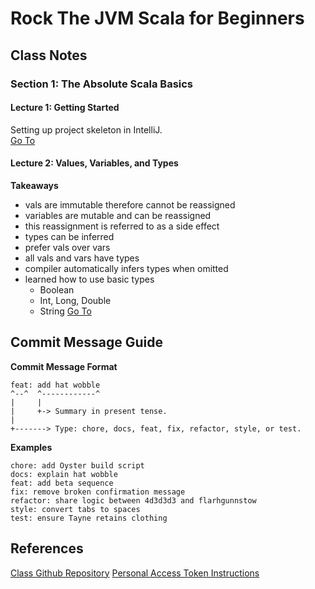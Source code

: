 # Rock The JVM Scala for Beginners

## Class Notes
### Section 1: The Absolute Scala Basics
#### Lecture 1: Getting Started
Setting up project skeleton in IntelliJ.  
[Go To](https://github.com/dylanroy/rock-the-jvm-scala-beginners/tree/section.1-lecture.1)

#### Lecture 2: Values, Variables, and Types
**Takeaways**
   - vals are immutable therefore cannot be reassigned
   - variables are mutable and can be reassigned
   - this reassignment is referred to as a side effect
   - types can be inferred
   - prefer vals over vars
   - all vals and vars have types
   - compiler automatically infers types when omitted
   - learned how to use basic types
     - Boolean
     - Int, Long, Double
     - String
[Go To](https://github.com/dylanroy/rock-the-jvm-scala-beginners/tree/section.1-lecture.2)

## Commit Message Guide
**Commit Message Format**
```
feat: add hat wobble
^--^  ^------------^
|     |
|     +-> Summary in present tense.
|
+-------> Type: chore, docs, feat, fix, refactor, style, or test.
```


**Examples**
```
chore: add Oyster build script
docs: explain hat wobble
feat: add beta sequence
fix: remove broken confirmation message
refactor: share logic between 4d3d3d3 and flarhgunnstow
style: convert tabs to spaces
test: ensure Tayne retains clothing
```
## References
[Class Github Repository](https://github.com/rockthejvm/udemy-scala-beginners)
[Personal Access Token Instructions](https://help.github.com/articles/creating-a-personal-access-token-for-the-command-line/)